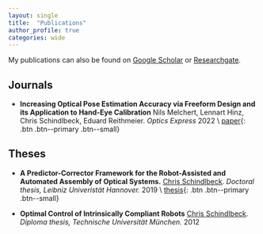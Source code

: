 ```yaml
---
layout: single
title:  "Publications"
author_profile: true
categories: wide
---
```


My publications can also be found on <a href="https://scholar.google.de/citations?user=MkoDxQkAAAAJ&hl=en" target="_blank">Google Scholar</a> or <a href="https://www.researchgate.net/profile/Christopher-Schindlbeck" target="_blank">Researchgate</a>.

## Journals

* **Increasing Optical Pose Estimation Accuracy via Freeform Design and its Application to Hand-Eye Calibration**
  Nils Melchert,
  Lennart Hinz,
  Chris Schindlbeck,
  Eduard Reithmeier.
  _Optics Express_
   2022 \\
  [paper](todo){: .btn .btn--primary .btn--small}

## Theses

* **A Predictor-Corrector Framework for the Robot-Assisted and Automated Assembly of Optical Systems.**
  [Chris Schindlbeck](https://cschindlbeck.github.io/).
  _Doctoral thesis, Leibniz Univeristät Hannover._
   2019 \\
  [thesis](https://www.tewiss-verlag.de/katalog/details/?isbn=978-3-95900-374-2){: .btn .btn--primary .btn--small}

* **Optimal Control of Intrinsically Compliant Robots**
  [Chris Schindlbeck](https://cschindlbeck.github.io/).
  _Diploma thesis, Technische Universität München._
   2012
